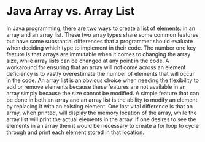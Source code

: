 # Java Array vs. Array List
In Java programming, there are two ways to create a list of elements: in an array and an array list. These two array types share some common features but have some substantial differences that a programmer should evaluate when deciding which type to implement in their code. The number one key feature is that arrays are immutable when it comes to changing the array size, while array lists can be changed at any point in the code. A workaround for ensuring that an array will not come across an element deficiency is to vastly overestimate the number of elements that will occur in the code. An array list is an obvious choice when needing the flexibility to add or remove elements because these features are not available in an array simply because the size cannot be modified. A simple feature that can be done in both an array and an array list is the ability to modify an element by replacing it with an existing element. One last vital difference is that an array, when printed, will display the memory location of the array, while the array list will print the actual elements in the array. If one desires to see the elements in an array then it would be necessary to create a for loop to cycle through and print each element stored in that location. 
